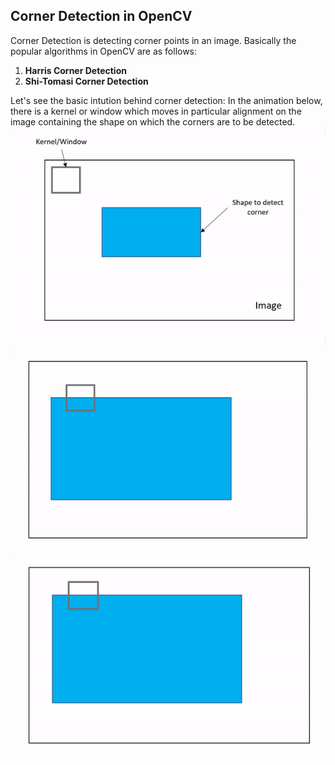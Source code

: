 ## Corner Detection in OpenCV
Corner Detection is detecting corner points in an image. Basically the popular algorithms in OpenCV are as follows:
1. **Harris Corner Detection**
2. **Shi-Tomasi Corner Detection**

Let's see the basic intution behind corner detection:
  In the animation below, there is a kernel or window which moves in particular alignment on the image containing the shape on which the corners are to be detected.
![Animation1](Aditya_pics/Animation1.gif)
![Animation2](Aditya_pics/Animation2.gif)
![Animation3](Aditya_pics/Animation3.gif)
